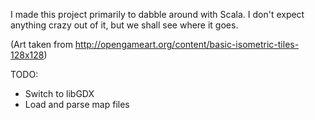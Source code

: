 I made this project primarily to dabble around with Scala.
I don't expect anything crazy out of it, but we shall see where it goes.

(Art taken from http://opengameart.org/content/basic-isometric-tiles-128x128)

TODO:
- Switch to libGDX
- Load and parse map files

